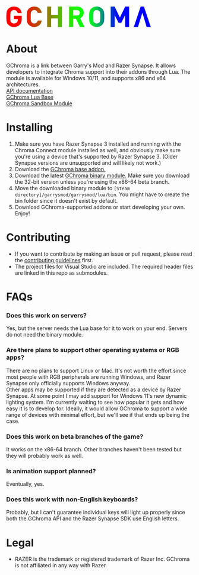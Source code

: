 ![GChroma Logo](logo.png)

# About
 GChroma is a link between Garry's Mod and Razer Synapse. It allows developers to integrate Chroma support into their addons through Lua. The module is available for Windows 10/11, and supports x86 and x64 architectures.  
 [API documentation](https://github.com/LambdaGaming/GChroma/blob/main/doc.md)  
 [GChroma Lua Base](https://github.com/LambdaGaming/GChroma_Lua_Base)  
 [GChroma Sandbox Module](https://github.com/LambdaGaming/GChroma_Sandbox_Module)

# Installing
 1. Make sure you have Razer Synapse 3 installed and running with the Chroma Connect module installed as well, and obviously make sure you're using a device that's supported by Razer Synapse 3. (Older Synapse versions are unsupported and will likely not work.)
 2. Download the [GChroma base addon.](https://steamcommunity.com/sharedfiles/filedetails/?id=2297412726)
 3. Download the latest [GChroma binary module.](https://github.com/LambdaGaming/GChroma/releases) Make sure you download the 32-bit version unless you're using the x86-64 beta branch.
 4. Move the downloaded binary module to `[Steam directory]/garrysmod/garrysmod/lua/bin`. You might have to create the bin folder since it doesn't exist by default.
 5. Download GChroma-supported addons or start developing your own. Enjoy!

# Contributing
- If you want to contribute by making an issue or pull request, please read the [contributing guidelines](https://lambdagaming.github.io/contributing.html) first.
- The project files for Visual Studio are included. The required header files are linked in this repo as submodules.

# FAQs
 ### Does this work on servers?
 Yes, but the server needs the Lua base for it to work on your end. Servers do not need the binary module.

 ### Are there plans to support other operating systems or RGB apps?
 There are no plans to support Linux or Mac. It's not worth the effort since most people with RGB peripherals are running Windows, and Razer Synapse only officially supports Windows anyway.  
 Other apps may be supported if they are detected as a device by Razer Synapse. At some point I may add support for Windows 11's new dynamic lighting system. I'm currently waiting to see how popular it gets and how easy it is to develop for. Ideally, it would allow GChroma to support a wide range of devices with minimal effort, but we'll see if that ends up being the case.

 ### Does this work on beta branches of the game?
 It works on the x86-64 branch. Other branches haven't been tested but they will probably work as well.

 ### Is animation support planned?
 Eventually, yes.

 ### Does this work with non-English keyboards?
 Probably, but I can't guarantee individual keys will light up properly since both the GChroma API and the Razer Synapse SDK use English letters.

# Legal
 - RAZER is the trademark or registered trademark of Razer Inc. GChroma is not affiliated in any way with Razer.
